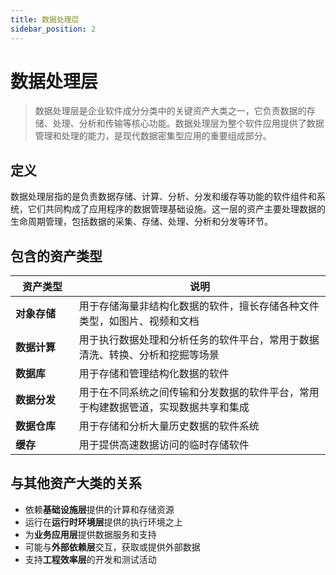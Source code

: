 ```yaml
---
title: 数据处理层
sidebar_position: 2
---
```



# 数据处理层

> 数据处理层是企业软件成分分类中的关键资产大类之一，它负责数据的存储、处理、分析和传输等核心功能。数据处理层为整个软件应用提供了数据管理和处理的能力，是现代数据密集型应用的重要组成部分。

## <b>定义</b>

数据处理层指的是负责数据存储、计算、分析、分发和缓存等功能的软件组件和系统，它们共同构成了应用程序的数据管理基础设施。这一层的资产主要处理数据的生命周期管理，包括数据的采集、存储、处理、分析和分发等环节。

## <b>包含的资产类型</b>

<table header_row="1">
<colgroup>
<col width="142"/>
<col width="606"/>
</colgroup>
<thead>
<tr><th>资产类型</th><th>说明</th></tr>
</thead>
<tbody>
<tr><td><b>对象存储</b></td><td>用于存储海量非结构化数据的软件，擅长存储各种文件类型，如图片、视频和文档</td></tr>
<tr><td><b>数据计算</b></td><td>用于执行数据处理和分析任务的软件平台，常用于数据清洗、转换、分析和挖掘等场景</td></tr>
<tr><td><b>数据库</b></td><td>用于存储和管理结构化数据的软件</td></tr>
<tr><td><b>数据分发</b></td><td>用于在不同系统之间传输和分发数据的软件平台，常用于构建数据管道，实现数据共享和集成</td></tr>
<tr><td><b>数据仓库</b></td><td>用于存储和分析大量历史数据的软件系统</td></tr>
<tr><td><b>缓存</b></td><td>用于提供高速数据访问的临时存储软件</td></tr>
</tbody>
</table>

## <b>与其他资产大类的关系</b>

- 依赖<b>基础设施层</b>提供的计算和存储资源
- 运行在<b>运行时环境层</b>提供的执行环境之上
- 为<b>业务应用层</b>提供数据服务和支持
- 可能与<b>外部依赖层</b>交互，获取或提供外部数据
- 支持<b>工程效率层</b>的开发和测试活动

